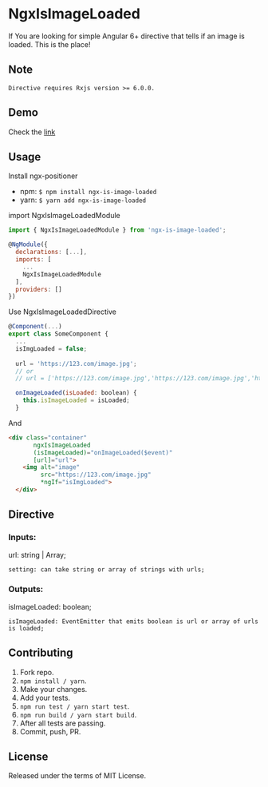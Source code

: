 # NgxIsImageLoaded

If You are looking for simple Angular 6+ directive that tells if an image is loaded. This is the place!

## Note
```
Directive requires Rxjs version >= 6.0.0.
```

## Demo
Check the [link](https://kubadospial.github.io/ngx-isImageLoaded/)

## Usage

Install ngx-positioner
- npm: ``` $ npm install ngx-is-image-loaded ``` 
- yarn: ``` $ yarn add ngx-is-image-loaded ``` 

import NgxIsImageLoadedModule

```js
import { NgxIsImageLoadedModule } from 'ngx-is-image-loaded';

@NgModule({
  declarations: [...],
  imports: [
    ...
    NgxIsImageLoadedModule
  ],
  providers: []
})
```

Use NgxIsImageLoadedDirective
```js
@Component(...)
export class SomeComponent {
  ...
  isImgLoaded = false;
  
  url = 'https://123.com/image.jpg';
  // or
  // url = ['https://123.com/image.jpg','https://123.com/image.jpg','https://123.com/image.jpg'];

  onImageLoaded(isLoaded: boolean) {
    this.isImageLoaded = isLoaded;
  }

```
And
```html
<div class="container"
       ngxIsImageLoaded
       (isImageLoaded)="onImageLoaded($event)"
       [url]="url">
    <img alt="image"
         src="https://123.com/image.jpg"
         *ngIf="isImgLoaded">
  </div>
```

## Directive
### Inputs:
url: string | Array<string>;

```
setting: can take string or array of strings with urls;
```

### Outputs:
isImageLoaded: boolean;
```
isImageLoaded: EventEmitter that emits boolean is url or array of urls is loaded;
```

## Contributing
1. Fork repo.
2. `npm install / yarn`.
3. Make your changes.
4. Add your tests.
5. `npm run test / yarn start test`.
6. `npm run build / yarn start build`.
7. After all tests are passing. 
8. Commit, push, PR.

## License
Released under the terms of MIT License.
